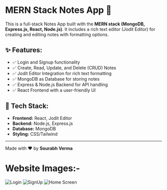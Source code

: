 # MERN Stack Notes App 📝

This is a full-stack Notes App built with the **MERN stack (MongoDB, Express.js, React, Node.js)**. It includes a rich text editor (Jodit Editor) for creating and editing notes with formatting options.

## ✨ Features:
- ✅ Login and Signup functionality
- ✅ Create, Read, Update, and Delete (CRUD) Notes
- ✅ Jodit Editor Integration for rich text formatting
- ✅ MongoDB as Database for storing notes
- ✅ Express & Node.js Backend for API handling
- ✅ React Frontend with a user-friendly UI

## 📌 Tech Stack:
- **Frontend:** React, Jodit Editor
- **Backend:** Node.js, Express.js
- **Database:** MongoDB
- **Styling:** CSS/Tailwind

---

Made with ❤️ by **Sourabh Verma**


# Website Images:-
![Login](https://github.com/sourabh1211/NotesApp/blob/7bbb672c2693b9bb8478a0f5c8235affbd843ed0/Screenshot%202025-01-30%20185821.png)
![SignUp](https://github.com/sourabh1211/NotesApp/blob/7c38afd7d2d0fb0865de98c6330fd35a0664ca30/Screenshot%202025-01-30%20185841.png)
![Home Screen](https://github.com/sourabh1211/NotesApp/blob/5f27dddacb4a8beed08e1193263f48051f7b6388/Screenshot%202025-01-30%20190116.png)

